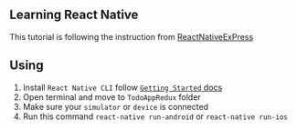 ## Learning React Native
This tutorial is following the instruction from [ReactNativeExPress](http://www.reactnativeexpress.com/)

## Using
1. Install `React Native CLI` follow [`Getting Started` docs](https://facebook.github.io/react-native/docs/0.59/getting-started)
2. Open terminal and move to `TodoAppRedux` folder
3. Make sure your `simulator` or `device` is connected
4. Run this command `react-native run-android` or `react-native run-ios`
